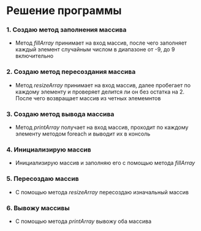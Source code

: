 # Решение программы
### 1. Создаю метод заполнения массива
* Метод *fillArray* принимает на вход массив, после чего заполняет каждый элемент случайным числом в диапазоне от -9, до 9 включительно
### 2. Создаю метод пересоздания массива
* Метод *resizeArray* принимает на вход массив, далее пробегает по каждому элементу и проверяет делится ли он без остатка на 2. После чего возвращает массив из четных элемемнтов
### 3. Создаю метод вывода массива
* Метод *printArray* получает на вход массив, проходит по каждому элементу методом foreach и выводит их в консоль
### 4. Инициализирую массив
* Инициализирую массив и заполняю его с помощью метода *fillArray*
### 5. Пересоздаю массив
* С помощью метода *resizeArray* пересоздаю изначальный массив
### 6. Вывожу массивы
* С помощью метода *printArray* вывожу оба массива